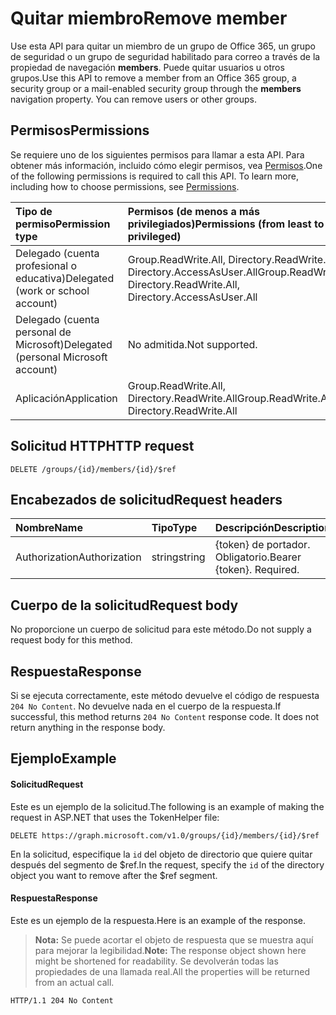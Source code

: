 # <a name="remove-member"></a><span data-ttu-id="f2321-101">Quitar miembro</span><span class="sxs-lookup"><span data-stu-id="f2321-101">Remove member</span></span>
<span data-ttu-id="f2321-p101">Use esta API para quitar un miembro de un grupo de Office 365, un grupo de seguridad o un grupo de seguridad habilitado para correo a través de la propiedad de navegación **members**. Puede quitar usuarios u otros grupos.</span><span class="sxs-lookup"><span data-stu-id="f2321-p101">Use this API to remove a member from an Office 365 group, a security group or a mail-enabled security group through the **members** navigation property. You can remove users or other groups.</span></span>

## <a name="permissions"></a><span data-ttu-id="f2321-104">Permisos</span><span class="sxs-lookup"><span data-stu-id="f2321-104">Permissions</span></span>
<span data-ttu-id="f2321-p102">Se requiere uno de los siguientes permisos para llamar a esta API. Para obtener más información, incluido cómo elegir permisos, vea [Permisos](../../../concepts/permissions_reference.md).</span><span class="sxs-lookup"><span data-stu-id="f2321-p102">One of the following permissions is required to call this API. To learn more, including how to choose permissions, see [Permissions](../../../concepts/permissions_reference.md).</span></span>

|<span data-ttu-id="f2321-107">Tipo de permiso</span><span class="sxs-lookup"><span data-stu-id="f2321-107">Permission type</span></span>      | <span data-ttu-id="f2321-108">Permisos (de menos a más privilegiados)</span><span class="sxs-lookup"><span data-stu-id="f2321-108">Permissions (from least to most privileged)</span></span>              |
|:--------------------|:---------------------------------------------------------|
|<span data-ttu-id="f2321-109">Delegado (cuenta profesional o educativa)</span><span class="sxs-lookup"><span data-stu-id="f2321-109">Delegated (work or school account)</span></span> | <span data-ttu-id="f2321-110">Group.ReadWrite.All, Directory.ReadWrite.All, Directory.AccessAsUser.All</span><span class="sxs-lookup"><span data-stu-id="f2321-110">Group.ReadWrite.All, Directory.ReadWrite.All, Directory.AccessAsUser.All</span></span>    |
|<span data-ttu-id="f2321-111">Delegado (cuenta personal de Microsoft)</span><span class="sxs-lookup"><span data-stu-id="f2321-111">Delegated (personal Microsoft account)</span></span> | <span data-ttu-id="f2321-112">No admitida.</span><span class="sxs-lookup"><span data-stu-id="f2321-112">Not supported.</span></span>    |
|<span data-ttu-id="f2321-113">Aplicación</span><span class="sxs-lookup"><span data-stu-id="f2321-113">Application</span></span> | <span data-ttu-id="f2321-114">Group.ReadWrite.All, Directory.ReadWrite.All</span><span class="sxs-lookup"><span data-stu-id="f2321-114">Group.ReadWrite.All, Directory.ReadWrite.All</span></span>  |

## <a name="http-request"></a><span data-ttu-id="f2321-115">Solicitud HTTP</span><span class="sxs-lookup"><span data-stu-id="f2321-115">HTTP request</span></span>
<!-- { "blockType": "ignored" } -->
```http
DELETE /groups/{id}/members/{id}/$ref
```

## <a name="request-headers"></a><span data-ttu-id="f2321-116">Encabezados de solicitud</span><span class="sxs-lookup"><span data-stu-id="f2321-116">Request headers</span></span>
| <span data-ttu-id="f2321-117">Nombre</span><span class="sxs-lookup"><span data-stu-id="f2321-117">Name</span></span>       | <span data-ttu-id="f2321-118">Tipo</span><span class="sxs-lookup"><span data-stu-id="f2321-118">Type</span></span> | <span data-ttu-id="f2321-119">Descripción</span><span class="sxs-lookup"><span data-stu-id="f2321-119">Description</span></span>|
|:---------------|:--------|:----------|
| <span data-ttu-id="f2321-120">Authorization</span><span class="sxs-lookup"><span data-stu-id="f2321-120">Authorization</span></span>  | <span data-ttu-id="f2321-121">string</span><span class="sxs-lookup"><span data-stu-id="f2321-121">string</span></span>  | <span data-ttu-id="f2321-p103">{token} de portador. Obligatorio.</span><span class="sxs-lookup"><span data-stu-id="f2321-p103">Bearer {token}. Required.</span></span> |

## <a name="request-body"></a><span data-ttu-id="f2321-124">Cuerpo de la solicitud</span><span class="sxs-lookup"><span data-stu-id="f2321-124">Request body</span></span>
<span data-ttu-id="f2321-125">No proporcione un cuerpo de solicitud para este método.</span><span class="sxs-lookup"><span data-stu-id="f2321-125">Do not supply a request body for this method.</span></span>

## <a name="response"></a><span data-ttu-id="f2321-126">Respuesta</span><span class="sxs-lookup"><span data-stu-id="f2321-126">Response</span></span>
<span data-ttu-id="f2321-p104">Si se ejecuta correctamente, este método devuelve el código de respuesta `204 No Content`. No devuelve nada en el cuerpo de la respuesta.</span><span class="sxs-lookup"><span data-stu-id="f2321-p104">If successful, this method returns `204 No Content` response code. It does not return anything in the response body.</span></span>

## <a name="example"></a><span data-ttu-id="f2321-129">Ejemplo</span><span class="sxs-lookup"><span data-stu-id="f2321-129">Example</span></span>
#### <a name="request"></a><span data-ttu-id="f2321-130">Solicitud</span><span class="sxs-lookup"><span data-stu-id="f2321-130">Request</span></span>
<span data-ttu-id="f2321-131">Este es un ejemplo de la solicitud.</span><span class="sxs-lookup"><span data-stu-id="f2321-131">The following is an example of making the request in ASP.NET that uses the TokenHelper file:</span></span>
<!-- {
  "blockType": "request",
  "name": "create_directoryobject_from_group"
}-->
```http
DELETE https://graph.microsoft.com/v1.0/groups/{id}/members/{id}/$ref
```
<span data-ttu-id="f2321-132">En la solicitud, especifique la `id` del objeto de directorio que quiere quitar después del segmento de $ref.</span><span class="sxs-lookup"><span data-stu-id="f2321-132">In the request, specify the `id` of the directory object you want to remove after the $ref segment.</span></span>

#### <a name="response"></a><span data-ttu-id="f2321-133">Respuesta</span><span class="sxs-lookup"><span data-stu-id="f2321-133">Response</span></span>
<span data-ttu-id="f2321-134">Este es un ejemplo de la respuesta.</span><span class="sxs-lookup"><span data-stu-id="f2321-134">Here is an example of the response.</span></span>
><span data-ttu-id="f2321-135">**Nota:** Se puede acortar el objeto de respuesta que se muestra aquí para mejorar la legibilidad.</span><span class="sxs-lookup"><span data-stu-id="f2321-135">**Note:** The response object shown here might be shortened for readability.</span></span> <span data-ttu-id="f2321-136">Se devolverán todas las propiedades de una llamada real.</span><span class="sxs-lookup"><span data-stu-id="f2321-136">All the properties will be returned from an actual call.</span></span>
<!-- {
  "blockType": "response",
  "truncated": true,
  "@odata.type": "microsoft.graph.directoryObject"
} -->
```http
HTTP/1.1 204 No Content
```

<!-- uuid: 8fcb5dbc-d5aa-4681-8e31-b001d5168d79
2015-10-25 14:57:30 UTC -->
<!-- {
  "type": "#page.annotation",
  "description": "Create member",
  "keywords": "",
  "section": "documentation",
  "tocPath": ""
}-->